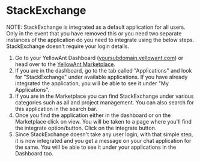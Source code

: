 # StackExchange

NOTE: StackExchange is integrated as a default application for all users. Only in the event that you have removed this or you need two separate instances of the application do you need to integrate using the below steps. StackExchange doesn't require your login details.

1. Go to your YellowAnt Dashboard \([yoursubdomain.yellowant.com](https://github.com/yellowanthq/yellowant-help-center/tree/bdad19066023aa6a8b667a1d6f05b72945b49759/yoursubdomain.yellowant.com)\) or head over to the [YellowAnt Marketplace](https://www.yellowant.com/marketplace).
2. If you are in the dashboard, go to the tab called "Applications" and look for "StackExchange" under available applications. If you have already integrated the application, you will be able to see it under "My Applications".
3. If you are in the Marketplace you can find StackExchange under various categories such as all and project management. You can also search for this application in the search bar.
4. Once you find the application either in the dashboard or on the Marketplace click on view. You will be taken to a page where you'll find the integrate option/button. Click on the integrate button.
5. Since StackExchange doesn't take any user login, with that simple step, it is now integrated and you get a message on your chat application for the same. You will be able to see it under your applications in the Dashboard too.

